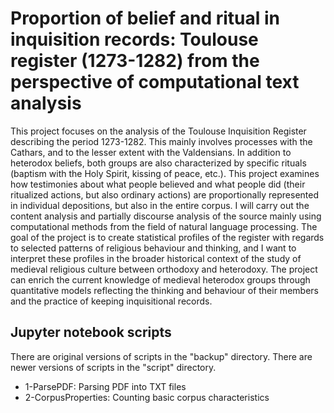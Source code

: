 # Proportion of belief and ritual in inquisition records: Toulouse register (1273-1282) from the perspective of computational text analysis

This project focuses on the analysis of the Toulouse Inquisition Register describing the period 1273-1282. This mainly involves processes with the Cathars, and to the lesser extent with the Valdensians. In addition to heterodox beliefs, both groups are also characterized by specific rituals (baptism with the Holy Spirit, kissing of peace, etc.). This project examines how testimonies about what people believed and what people did (their ritualized actions, but also ordinary actions) are proportionally represented in individual depositions, but also in the entire corpus. I will carry out the content analysis and partially discourse analysis of the source mainly using computational methods from the field of natural language processing. The goal of the project is to create statistical profiles of the register with regards to selected patterns of religious behaviour and thinking, and I want to interpret these profiles in the broader historical context of the study of medieval religious culture between orthodoxy and heterodoxy. The project can enrich the current knowledge of medieval heterodox groups through quantitative models reflecting the thinking and behaviour of their members and the practice of keeping inquisitional records.

## Jupyter notebook scripts

There are original versions of scripts in the "backup" directory.
There are newer versions of scripts in the "script" directory.

- 1-ParsePDF: Parsing PDF into TXT files
- 2-CorpusProperties: Counting basic corpus characteristics
